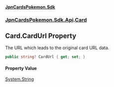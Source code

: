 #### [JpnCardsPokemon.Sdk](index.md 'index')
### [JpnCardsPokemon.Sdk.Api](JpnCardsPokemon.Sdk.Api.md 'JpnCardsPokemon.Sdk.Api').[Card](JpnCardsPokemon.Sdk.Api.Card.md 'JpnCardsPokemon.Sdk.Api.Card')

## Card.CardUrl Property

The URL which leads to the original card URL data.

```csharp
public string? CardUrl { get; set; }
```

#### Property Value
[System.String](https://docs.microsoft.com/en-us/dotnet/api/System.String 'System.String')